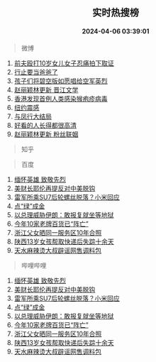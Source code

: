<div align="center"><h2>实时热搜榜</h2><h4>2024-04-06 03:39:01</h4></div>

> 微博  

1. [前夫殴打10岁女儿女子忍痛拍下取证](https://s.weibo.com/weibo?q=%23%E5%89%8D%E5%A4%AB%E6%AE%B4%E6%89%9310%E5%B2%81%E5%A5%B3%E5%84%BF%E5%A5%B3%E5%AD%90%E5%BF%8D%E7%97%9B%E6%8B%8D%E4%B8%8B%E5%8F%96%E8%AF%81%23&t=31&band_rank=1&Refer=top)<br />
2. [行止要当爸爸了](https://s.weibo.com/weibo?q=%23%E8%A1%8C%E6%AD%A2%E8%A6%81%E5%BD%93%E7%88%B8%E7%88%B8%E4%BA%86%23&t=31&band_rank=2&Refer=top)<br />
3. [孩子们将碧空版如愿唱给空军英烈](https://s.weibo.com/weibo?q=%23%E5%AD%A9%E5%AD%90%E4%BB%AC%E5%B0%86%E7%A2%A7%E7%A9%BA%E7%89%88%E5%A6%82%E6%84%BF%E5%94%B1%E7%BB%99%E7%A9%BA%E5%86%9B%E8%8B%B1%E7%83%88%23&t=31&band_rank=3&Refer=top)<br />
4. [赵丽颖林更新 晋江文学](https://s.weibo.com/weibo?q=%E8%B5%B5%E4%B8%BD%E9%A2%96%E6%9E%97%E6%9B%B4%E6%96%B0%20%E6%99%8B%E6%B1%9F%E6%96%87%E5%AD%A6&t=31&band_rank=4&Refer=top)<br />
5. [香港发现首例人类感染猴疱疹病毒](https://s.weibo.com/weibo?q=%23%E9%A6%99%E6%B8%AF%E5%8F%91%E7%8E%B0%E9%A6%96%E4%BE%8B%E4%BA%BA%E7%B1%BB%E6%84%9F%E6%9F%93%E7%8C%B4%E7%96%B1%E7%96%B9%E7%97%85%E6%AF%92%23&t=31&band_rank=5&Refer=top)<br />
6. [纽约震感](https://s.weibo.com/weibo?q=%E7%BA%BD%E7%BA%A6%E9%9C%87%E6%84%9F&t=31&band_rank=6&Refer=top)<br />
7. [与凤行大结局](https://s.weibo.com/weibo?q=%E4%B8%8E%E5%87%A4%E8%A1%8C%E5%A4%A7%E7%BB%93%E5%B1%80&t=31&band_rank=7&Refer=top)<br />
8. [好看的人长得都很高清](https://s.weibo.com/weibo?q=%23%E5%A5%BD%E7%9C%8B%E7%9A%84%E4%BA%BA%E9%95%BF%E5%BE%97%E9%83%BD%E5%BE%88%E9%AB%98%E6%B8%85%23&t=31&band_rank=8&Refer=top)<br />
9. [赵丽颖林更新 粉丝联姻](https://s.weibo.com/weibo?q=%E8%B5%B5%E4%B8%BD%E9%A2%96%E6%9E%97%E6%9B%B4%E6%96%B0%20%E7%B2%89%E4%B8%9D%E8%81%94%E5%A7%BB&t=31&band_rank=9&Refer=top)<br />

> 知乎  


> 百度  

1. [缅怀英雄 致敬先烈](https://www.baidu.com/s?wd=%E7%BC%85%E6%80%80%E8%8B%B1%E9%9B%84+%E8%87%B4%E6%95%AC%E5%85%88%E7%83%88&sa=fyb_news&rsv_dl=fyb_news)<br />
2. [美财长耶伦再提反对中美脱钩](https://www.baidu.com/s?wd=%E7%BE%8E%E8%B4%A2%E9%95%BF%E8%80%B6%E4%BC%A6%E5%86%8D%E6%8F%90%E5%8F%8D%E5%AF%B9%E4%B8%AD%E7%BE%8E%E8%84%B1%E9%92%A9&sa=fyb_news&rsv_dl=fyb_news)<br />
3. [雷军所乘SU7后轮螺丝脱落？小米回应](https://www.baidu.com/s?wd=%E9%9B%B7%E5%86%9B%E6%89%80%E4%B9%98SU7%E5%90%8E%E8%BD%AE%E8%9E%BA%E4%B8%9D%E8%84%B1%E8%90%BD%EF%BC%9F%E5%B0%8F%E7%B1%B3%E5%9B%9E%E5%BA%94&sa=fyb_news&rsv_dl=fyb_news)<br />
4. [点“绿”成金](https://www.baidu.com/s?wd=%E7%82%B9%E2%80%9C%E7%BB%BF%E2%80%9D%E6%88%90%E9%87%91&sa=fyb_news&rsv_dl=fyb_news)<br />
5. [以总理威胁伊朗：敢报复就坐等地狱](https://www.baidu.com/s?wd=%E4%BB%A5%E6%80%BB%E7%90%86%E5%A8%81%E8%83%81%E4%BC%8A%E6%9C%97%EF%BC%9A%E6%95%A2%E6%8A%A5%E5%A4%8D%E5%B0%B1%E5%9D%90%E7%AD%89%E5%9C%B0%E7%8B%B1&sa=fyb_news&rsv_dl=fyb_news)<br />
6. [今年10家老牌百货已“阵亡”](https://www.baidu.com/s?wd=%E4%BB%8A%E5%B9%B410%E5%AE%B6%E8%80%81%E7%89%8C%E7%99%BE%E8%B4%A7%E5%B7%B2%E2%80%9C%E9%98%B5%E4%BA%A1%E2%80%9D&sa=fyb_news&rsv_dl=fyb_news)<br />
7. [浙江父女晒同一服务区10年合照](https://www.baidu.com/s?wd=%E6%B5%99%E6%B1%9F%E7%88%B6%E5%A5%B3%E6%99%92%E5%90%8C%E4%B8%80%E6%9C%8D%E5%8A%A1%E5%8C%BA10%E5%B9%B4%E5%90%88%E7%85%A7&sa=fyb_news&rsv_dl=fyb_news)<br />
8. [陕西13岁女孩帮取快递后失踪十余天](https://www.baidu.com/s?wd=%E9%99%95%E8%A5%BF13%E5%B2%81%E5%A5%B3%E5%AD%A9%E5%B8%AE%E5%8F%96%E5%BF%AB%E9%80%92%E5%90%8E%E5%A4%B1%E8%B8%AA%E5%8D%81%E4%BD%99%E5%A4%A9&sa=fyb_news&rsv_dl=fyb_news)<br />
9. [天水麻辣烫大叔辟谣网售调料包](https://www.baidu.com/s?wd=%E5%A4%A9%E6%B0%B4%E9%BA%BB%E8%BE%A3%E7%83%AB%E5%A4%A7%E5%8F%94%E8%BE%9F%E8%B0%A3%E7%BD%91%E5%94%AE%E8%B0%83%E6%96%99%E5%8C%85&sa=fyb_news&rsv_dl=fyb_news)<br />

> 哔哩哔哩  

1. [缅怀英雄 致敬先烈](https://www.baidu.com/s?wd=%E7%BC%85%E6%80%80%E8%8B%B1%E9%9B%84+%E8%87%B4%E6%95%AC%E5%85%88%E7%83%88&sa=fyb_news&rsv_dl=fyb_news)<br />
2. [美财长耶伦再提反对中美脱钩](https://www.baidu.com/s?wd=%E7%BE%8E%E8%B4%A2%E9%95%BF%E8%80%B6%E4%BC%A6%E5%86%8D%E6%8F%90%E5%8F%8D%E5%AF%B9%E4%B8%AD%E7%BE%8E%E8%84%B1%E9%92%A9&sa=fyb_news&rsv_dl=fyb_news)<br />
3. [雷军所乘SU7后轮螺丝脱落？小米回应](https://www.baidu.com/s?wd=%E9%9B%B7%E5%86%9B%E6%89%80%E4%B9%98SU7%E5%90%8E%E8%BD%AE%E8%9E%BA%E4%B8%9D%E8%84%B1%E8%90%BD%EF%BC%9F%E5%B0%8F%E7%B1%B3%E5%9B%9E%E5%BA%94&sa=fyb_news&rsv_dl=fyb_news)<br />
4. [点“绿”成金](https://www.baidu.com/s?wd=%E7%82%B9%E2%80%9C%E7%BB%BF%E2%80%9D%E6%88%90%E9%87%91&sa=fyb_news&rsv_dl=fyb_news)<br />
5. [以总理威胁伊朗：敢报复就坐等地狱](https://www.baidu.com/s?wd=%E4%BB%A5%E6%80%BB%E7%90%86%E5%A8%81%E8%83%81%E4%BC%8A%E6%9C%97%EF%BC%9A%E6%95%A2%E6%8A%A5%E5%A4%8D%E5%B0%B1%E5%9D%90%E7%AD%89%E5%9C%B0%E7%8B%B1&sa=fyb_news&rsv_dl=fyb_news)<br />
6. [今年10家老牌百货已“阵亡”](https://www.baidu.com/s?wd=%E4%BB%8A%E5%B9%B410%E5%AE%B6%E8%80%81%E7%89%8C%E7%99%BE%E8%B4%A7%E5%B7%B2%E2%80%9C%E9%98%B5%E4%BA%A1%E2%80%9D&sa=fyb_news&rsv_dl=fyb_news)<br />
7. [浙江父女晒同一服务区10年合照](https://www.baidu.com/s?wd=%E6%B5%99%E6%B1%9F%E7%88%B6%E5%A5%B3%E6%99%92%E5%90%8C%E4%B8%80%E6%9C%8D%E5%8A%A1%E5%8C%BA10%E5%B9%B4%E5%90%88%E7%85%A7&sa=fyb_news&rsv_dl=fyb_news)<br />
8. [陕西13岁女孩帮取快递后失踪十余天](https://www.baidu.com/s?wd=%E9%99%95%E8%A5%BF13%E5%B2%81%E5%A5%B3%E5%AD%A9%E5%B8%AE%E5%8F%96%E5%BF%AB%E9%80%92%E5%90%8E%E5%A4%B1%E8%B8%AA%E5%8D%81%E4%BD%99%E5%A4%A9&sa=fyb_news&rsv_dl=fyb_news)<br />
9. [天水麻辣烫大叔辟谣网售调料包](https://www.baidu.com/s?wd=%E5%A4%A9%E6%B0%B4%E9%BA%BB%E8%BE%A3%E7%83%AB%E5%A4%A7%E5%8F%94%E8%BE%9F%E8%B0%A3%E7%BD%91%E5%94%AE%E8%B0%83%E6%96%99%E5%8C%85&sa=fyb_news&rsv_dl=fyb_news)<br />
